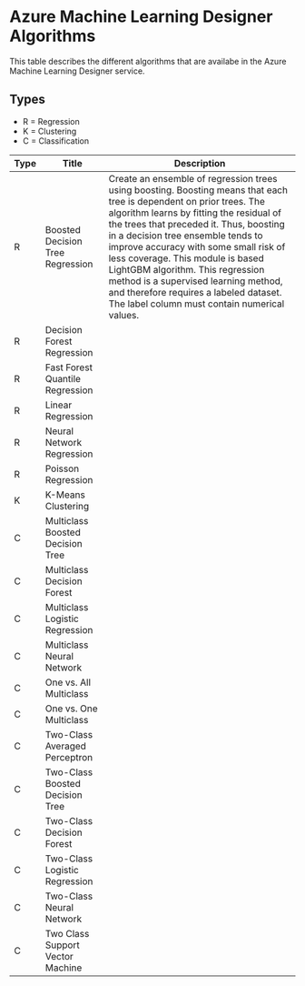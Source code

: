 # Azure Machine Learning Designer Algorithms

This table describes the different algorithms that are availabe in the Azure Machine Learning Designer service.

## Types
- R = Regression
- K = Clustering
- C = Classification

Type|Title|Description
---|---|---
R|Boosted Decision Tree Regression|Create an ensemble of regression trees using boosting. Boosting means that each tree is dependent on prior trees. The algorithm learns by fitting the residual of the trees that preceded it. Thus, boosting in a decision tree ensemble tends to improve accuracy with some small risk of less coverage. This module is based LightGBM algorithm. This regression method is a supervised learning method, and therefore requires a labeled dataset. The label column must contain numerical values.
R|Decision Forest Regression|
R|Fast Forest Quantile Regression|
R|Linear Regression|
R|Neural Network Regression|
R|Poisson Regression|
K|K-Means Clustering|
C|Multiclass Boosted Decision Tree|
C|Multiclass Decision Forest|
C|Multiclass Logistic Regression|
C|Multiclass Neural Network|
C|One vs. All Multiclass|
C|One vs. One Multiclass|
C|Two-Class Averaged Perceptron|
C|Two-Class Boosted Decision Tree|
C|Two-Class Decision Forest|
C|Two-Class Logistic Regression|
C|Two-Class Neural Network|
C|Two Class Support Vector Machine|
